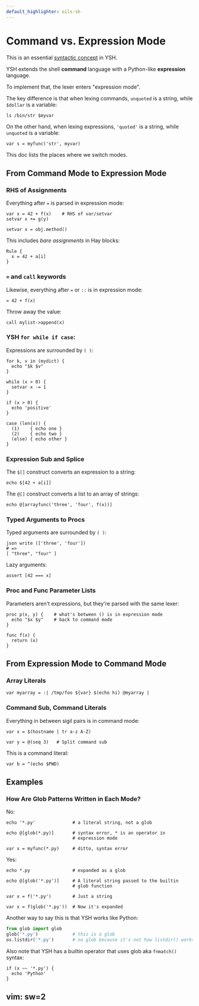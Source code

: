 ```yaml
---
default_highlighter: oils-sh
---
```


Command vs. Expression Mode
===========================

This is an essential [syntactic concept](syntactic-concepts.html) in YSH.

YSH extends the shell **command** language with a Python-like **expression**
language.

To implement that, the lexer enters "expression mode".

The key difference is that when lexing commands, `unquoted` is a string, while
`$dollar` is a variable:

    ls /bin/str $myvar

On the other hand, when lexing expressions, `'quoted'` is a string, while
`unquoted` is a variable:

    var s = myfunc('str', myvar)

This doc lists the places where we switch modes.

<div id="toc">
</div>

## From Command Mode to Expression Mode

### RHS of Assignments

Everything after `=` is parsed in expression mode:

    var x = 42 + f(x)    # RHS of var/setvar
    setvar x += g(y)

    setvar x = obj.method()   

This includes *bare assignments* in Hay blocks:

    Rule {
      x = 42 + a[i]
    }

### `=` and `call` keywords

Likewise, everything after `=` or `::` is in expression mode:

    = 42 + f(x)

Throw away the value:

    call mylist->append(x)

### YSH `for while if case`:

Expressions are surrounded by `( )`:

    for k, v in (mydict) { 
      echo "$k $v"
    }

    while (x > 0) {
      setvar x -= 1
    }
    
    if (x > 0) { 
      echo 'positive'
    }

    case (len(x)) {
      (1)    { echo one }
      (2)    { echo two }
      (else) { echo other }
    }

### Expression Sub and Splice

The `$[]` construct converts an expression to a string:

    echo $[42 + a[i]]

The `@[]` construct converts a list to an array of strings:

    echo @[arrayfunc('three', 'four', f(x))]

### Typed Arguments to Procs

Typed arguments are surrounded by `( )`:

    json write (['three', 'four'])
    # =>
    [ "three", "four" ]

Lazy arguments:

    assert [42 === x]

### Proc and Func Parameter Lists

Parameters aren't expressions, but they're parsed with the same lexer:

    proc p(x, y) {    # what's between () is in expression mode
      echo "$x $y"    # back to command mode
    }

    func f(x) {
      return (x)
    }

## From Expression Mode to Command Mode

### Array Literals

    var myarray = :| /tmp/foo ${var} $(echo hi) @myarray |

### Command Sub, Command Literals

Everything in between sigil pairs is in command mode:

    var x = $(hostname | tr a-z A-Z) 

    var y = @(seq 3)   # Split command sub

This is a command literal:

    var b = ^(echo $PWD)

## Examples

### How Are Glob Patterns Written in Each Mode?

No:

    echo '*.py'              # a literal string, not a glob

    echo @[glob(*.py)]       # syntax error, * is an operator in 
                             # expression mode

    var x = myfunc(*.py)     # ditto, syntax error

Yes:

    echo *.py                # expanded as a glob

    echo @[glob('*.py')]     # A literal string passed to the builtin
                             # glob function

    var x = f('*.py')        # Just a string

    var x = f(glob('*.py'))  # Now it's expanded

Another way to say this is that YSH works like Python:

```python
from glob import glob
glob('*.py')             # this is a glob
os.listdir('*.py')       # no glob because it's not how listdir() works
```

Also note that YSH has a builtin operator that uses glob aka `fnmatch()`
syntax:

    if (x ~~ '*.py') {
      echo 'Python'
    }


## vim: sw=2
